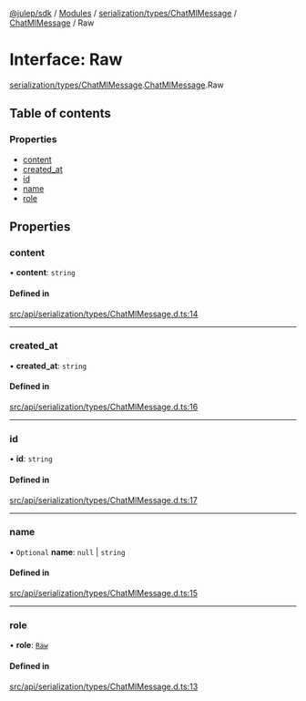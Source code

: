 [@julep/sdk](../README.md) / [Modules](../modules.md) / [serialization/types/ChatMlMessage](../modules/serialization_types_ChatMlMessage.md) / [ChatMlMessage](../modules/serialization_types_ChatMlMessage.ChatMlMessage.md) / Raw

# Interface: Raw

[serialization/types/ChatMlMessage](../modules/serialization_types_ChatMlMessage.md).[ChatMlMessage](../modules/serialization_types_ChatMlMessage.ChatMlMessage.md).Raw

## Table of contents

### Properties

- [content](serialization_types_ChatMlMessage.ChatMlMessage.Raw.md#content)
- [created\_at](serialization_types_ChatMlMessage.ChatMlMessage.Raw.md#created_at)
- [id](serialization_types_ChatMlMessage.ChatMlMessage.Raw.md#id)
- [name](serialization_types_ChatMlMessage.ChatMlMessage.Raw.md#name)
- [role](serialization_types_ChatMlMessage.ChatMlMessage.Raw.md#role)

## Properties

### content

• **content**: `string`

#### Defined in

[src/api/serialization/types/ChatMlMessage.d.ts:14](https://github.com/julep-ai/samantha-monorepo/blob/9aefd53/sdks/js/src/api/serialization/types/ChatMlMessage.d.ts#L14)

___

### created\_at

• **created\_at**: `string`

#### Defined in

[src/api/serialization/types/ChatMlMessage.d.ts:16](https://github.com/julep-ai/samantha-monorepo/blob/9aefd53/sdks/js/src/api/serialization/types/ChatMlMessage.d.ts#L16)

___

### id

• **id**: `string`

#### Defined in

[src/api/serialization/types/ChatMlMessage.d.ts:17](https://github.com/julep-ai/samantha-monorepo/blob/9aefd53/sdks/js/src/api/serialization/types/ChatMlMessage.d.ts#L17)

___

### name

• `Optional` **name**: ``null`` \| `string`

#### Defined in

[src/api/serialization/types/ChatMlMessage.d.ts:15](https://github.com/julep-ai/samantha-monorepo/blob/9aefd53/sdks/js/src/api/serialization/types/ChatMlMessage.d.ts#L15)

___

### role

• **role**: [`Raw`](../modules/serialization_types_ChatMlMessageRole.ChatMlMessageRole.md#raw)

#### Defined in

[src/api/serialization/types/ChatMlMessage.d.ts:13](https://github.com/julep-ai/samantha-monorepo/blob/9aefd53/sdks/js/src/api/serialization/types/ChatMlMessage.d.ts#L13)
